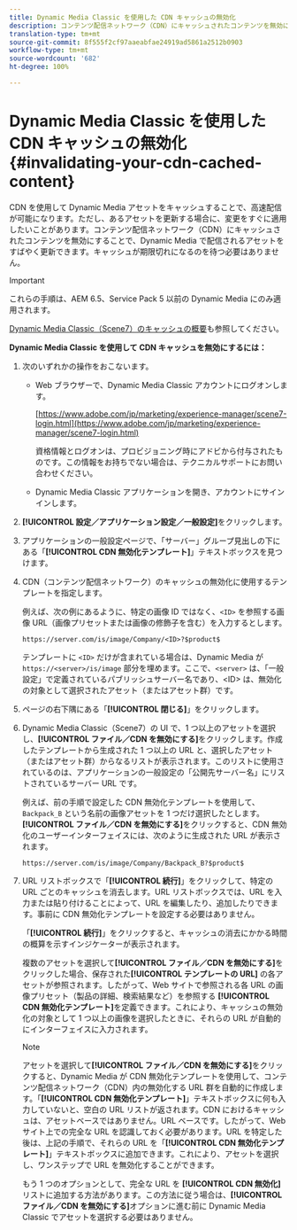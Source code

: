 ```yaml
---
title: Dynamic Media Classic を使用した CDN キャッシュの無効化
description: コンテンツ配信ネットワーク（CDN）にキャッシュされたコンテンツを無効にすることで、Dynamic Media で配信されるアセットをすばやく更新できます。キャッシュが期限切れになるのを待つ必要はありません。
translation-type: tm+mt
source-git-commit: 8f555f2cf97aaeabfae24919ad5861a2512b0903
workflow-type: tm+mt
source-wordcount: '682'
ht-degree: 100%

---
```



# Dynamic Media Classic を使用した CDN キャッシュの無効化 {#invalidating-your-cdn-cached-content}

CDN を使用して Dynamic Media アセットをキャッシュすることで、高速配信が可能になります。ただし、あるアセットを更新する場合に、変更をすぐに適用したいことがあります。コンテンツ配信ネットワーク（CDN）にキャッシュされたコンテンツを無効にすることで、Dynamic Media で配信されるアセットをすばやく更新できます。キャッシュが期限切れになるのを待つ必要はありません。

>[!IMPORTANT]
>
>これらの手順は、AEM 6.5、Service Pack 5 以前の Dynamic Media にのみ適用されます。<!-- If you are using Dynamic Media in AEM as a Cloud Service, [use the new steps found here](/help/assets/invalidate-cdn-cache-dynamic-media.md). -->

[Dynamic Media Classic（Scene7）のキャッシュの概要](https://helpx.adobe.com/jp/experience-manager/scene7/kb/base/caching-questions/scene7-caching-overview.html)も参照してください。

**Dynamic Media Classic を使用して CDN キャッシュを無効にするには：**

1. 次のいずれかの操作をおこないます。

   * Web ブラウザーで、Dynamic Media Classic アカウントにログオンします。

      [https://www.adobe.com/jp/marketing/experience-manager/scene7-login.html](https://www.adobe.com/jp/marketing/experience-manager/scene7-login.html)

      資格情報とログオンは、プロビジョニング時にアドビから付与されたものです。この情報をお持ちでない場合は、テクニカルサポートにお問い合わせください。

   * Dynamic Media Classic アプリケーションを開き、アカウントにサインインします。

1. **[!UICONTROL 設定／アプリケーション設定／一般設定]**&#x200B;をクリックします。
1. アプリケーションの一般設定ページで、「サーバー」グループ見出しの下にある「**[!UICONTROL CDN 無効化テンプレート]**」テキストボックスを見つけます。

1. CDN（コンテンツ配信ネットワーク）のキャッシュの無効化に使用するテンプレートを指定します。

   例えば、次の例にあるように、特定の画像 ID ではなく、`<ID>` を参照する画像 URL（画像プリセットまたは画像の修飾子を含む）を入力するとします。

   `https://server.com/is/image/Company/<ID>?$product$`

   テンプレートに `<ID>` だけが含まれている場合は、Dynamic Media が `https://<server>/is/image` 部分を埋めます。ここで、`<server>` は、「一般設定」で定義されているパブリッシュサーバー名であり、&lt;ID> は、無効化の対象として選択されたアセット（またはアセット群）です。

1. ページの右下隅にある「**[!UICONTROL 閉じる]**」をクリックします。
1. Dynamic Media Classic（Scene7）の UI で、1 つ以上のアセットを選択し、**[!UICONTROL ファイル／CDN を無効にする]**&#x200B;をクリックします。作成したテンプレートから生成された 1 つ以上の URL と、選択したアセット（またはアセット群）からなるリストが表示されます。このリストに使用されているのは、アプリケーションの一般設定の「公開先サーバー名」にリストされているサーバー URL です。

   例えば、前の手順で設定した CDN 無効化テンプレートを使用して、`Backpack_B` という名前の画像アセットを 1 つだけ選択したとします。**[!UICONTROL ファイル／CDN を無効にする]**&#x200B;をクリックすると、CDN 無効化のユーザーインターフェイスには、次のように生成された URL が表示されます。

   `https://server.com/is/image/Company/Backpack_B?$product$`

1. URL リストボックスで「**[!UICONTROL 続行]**」をクリックして、特定の URL ごとのキャッシュを消去します。URL リストボックスでは、URL を入力または貼り付けることによって、URL を編集したり、追加したりできます。事前に CDN 無効化テンプレートを設定する必要はありません。

   「**[!UICONTROL 続行]**」をクリックすると、キャッシュの消去にかかる時間の概算を示すインジケーターが表示されます。

   複数のアセットを選択して&#x200B;**[!UICONTROL ファイル／CDN を無効にする]**&#x200B;をクリックした場合、保存された&#x200B;**[!UICONTROL テンプレートの URL]** の各アセットが参照されます。したがって、Web サイトで参照される各 URL の画像プリセット（製品の詳細、検索結果など）を参照する **[!UICONTROL CDN 無効化テンプレート]**&#x200B;を定義できます。これにより、キャッシュの無効化の対象として 1 つ以上の画像を選択したときに、それらの URL が自動的にインターフェイスに入力されます。

   >[!NOTE]
   >
   >アセットを選択して&#x200B;**[!UICONTROL ファイル／CDN を無効にする]**&#x200B;をクリックすると、Dynamic Media が CDN 無効化テンプレートを使用して、コンテンツ配信ネットワーク（CDN）内の無効化する URL 群を自動的に作成します。「**[!UICONTROL CDN 無効化テンプレート]**」テキストボックスに何も入力していないと、空白の URL リストが返されます。CDN におけるキャッシュは、アセットベースではありません。URL ベースです。したがって、Web サイト上での完全な URL を認識しておく必要があります。URL を特定した後は、上記の手順で、それらの URL を「**[!UICONTROL CDN 無効化テンプレート]**」テキストボックスに追加できます。これにより、アセットを選択し、ワンステップで URL を無効化することができます。
   >
   >もう 1 つのオプションとして、完全な URL を **[!UICONTROL CDN 無効化]**&#x200B;リストに追加する方法があります。この方法に従う場合は、**[!UICONTROL ファイル／CDN を無効にする]**&#x200B;オプションに進む前に Dynamic Media Classic でアセットを選択する必要はありません。

